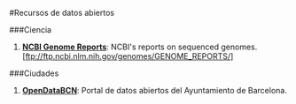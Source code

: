 #Recursos de datos abiertos

###Ciencia

1. [**NCBI Genome Reports**](ftp://ftp.ncbi.nlm.nih.gov/genomes/GENOME_REPORTS/): NCBI's reports on sequenced genomes.[ftp://ftp.ncbi.nlm.nih.gov/genomes/GENOME_REPORTS/]

###Ciudades

1. [**OpenDataBCN**](http://opendata.bcn.cat/): Portal de datos abiertos del Ayuntamiento de Barcelona.
